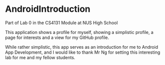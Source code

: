 # AndroidIntroduction
Part of Lab 0 in the CS4131 Module at NUS High School

This application shows a profile for myself, showing a simplistic profile, a page for interests and a view for my GitHub profile.

While rather simplistic, this app serves as an introduction for me to Android App Development, and I would like to thank Mr Ng for setting this interesting lab for me and my fellow students.

